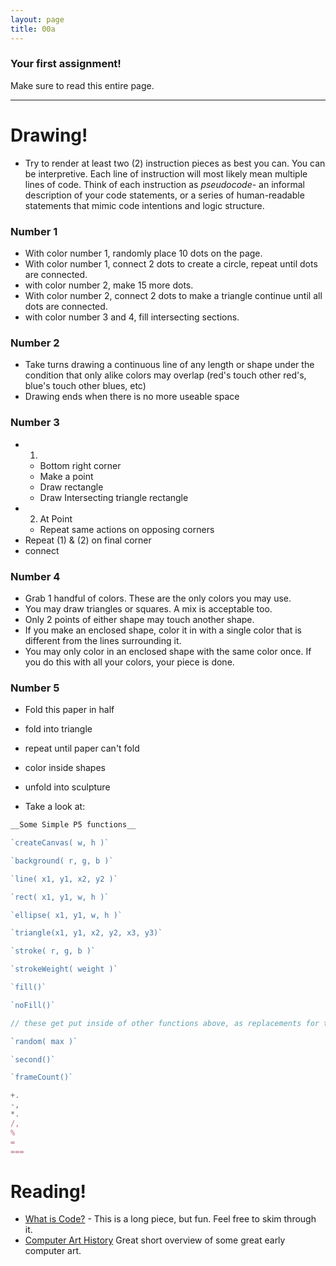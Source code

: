 ```yaml
---
layout: page
title: 00a
---
```


### Your first assignment!
Make sure to read this entire page.
___

# Drawing!
- Try to render at least two (2) instruction pieces as best you can.  You can be interpretive.  Each line of instruction will most likely mean multiple lines of code.  Think of each instruction as _pseudocode_- an informal description of your code statements, or a series of human-readable statements that mimic code intentions and logic structure.

### Number 1
- With color number 1, randomly place 10 dots on the page.
- With color number 1, connect 2 dots to create a circle, repeat until dots are connected.
- with color number 2, make 15 more dots.
- With color number 2, connect 2 dots to make a triangle continue until all dots are connected.
- with color number 3 and 4, fill intersecting sections.

### Number 2
- Take turns drawing a continuous line of any length or shape under the condition that only alike colors may overlap (red's touch other red's, blue's touch other blues, etc)
- Drawing ends when there is no more useable space

### Number 3
- 1.
    - Bottom right corner
    - Make a point
    - Draw rectangle
    - Draw Intersecting triangle rectangle
- 2. At Point
    - Repeat same actions on opposing corners
- Repeat (1) & (2) on final corner
- connect

### Number 4
- Grab 1 handful of colors. These are the only colors you may use.
- You may draw triangles or squares. A mix is acceptable too.
- Only 2 points of either shape may touch another shape.
- If you make an enclosed shape, color it in with a single color that is different from the lines surrounding it.
- You may only color in an enclosed shape with the same color once. If you do this with all your colors, your piece is done.

### Number 5
- Fold this paper in half
- fold into triangle
- repeat until paper can't fold
- color inside shapes
- unfold into sculpture


- Take a look at:

``` javascript
__Some Simple P5 functions__

`createCanvas( w, h )`

`background( r, g, b )`

`line( x1, y1, x2, y2 )`

`rect( x1, y1, w, h )`

`ellipse( x1, y1, w, h )`

`triangle(x1, y1, x2, y2, x3, y3)`

`stroke( r, g, b )`

`strokeWeight( weight )`

`fill()`

`noFill()`

// these get put inside of other functions above, as replacements for the letters

`random( max )`

`second()`

`frameCount()`

+.
-,
*.
/,
%
=
===

```

# Reading!
- [What is Code?](https://www.bloomberg.com/graphics/2015-paul-ford-what-is-code/) - This is a long piece, but fun. Feel free to skim through it.
- [Computer Art History](http://www.vam.ac.uk/content/articles/a/computer-art-history/) Great short overview of some great early computer art.
